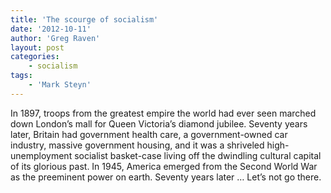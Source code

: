 ```yaml
---
title: 'The scourge of socialism'
date: '2012-10-11'
author: 'Greg Raven'
layout: post
categories:
    - socialism
tags:
    - 'Mark Steyn'
---
```


In 1897, troops from the greatest empire the world had ever seen marched down London’s mall for Queen Victoria’s diamond jubilee. Seventy years later, Britain had government health care, a government-owned car industry, massive government housing, and it was a shriveled high-unemployment socialist basket-case living off the dwindling cultural capital of its glorious past. In 1945, America emerged from the Second World War as the preeminent power on earth. Seventy years later … Let’s not go there.